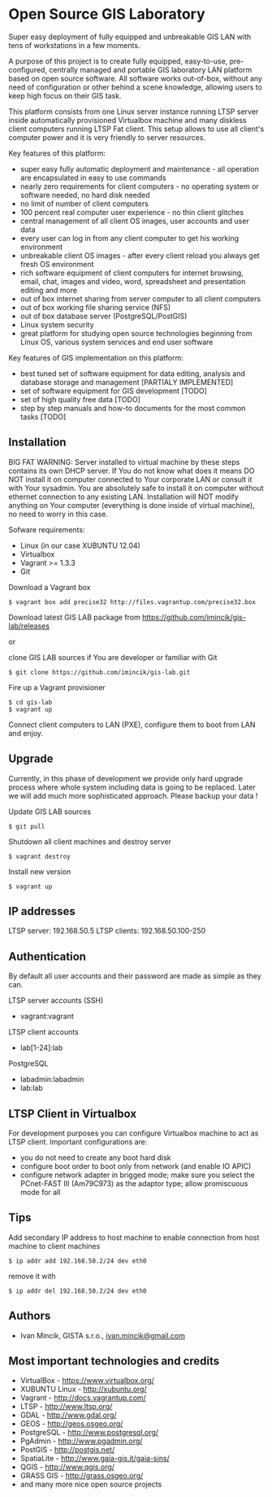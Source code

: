 Open Source GIS Laboratory
==========================
Super easy deployment of fully equipped and unbreakable GIS LAN with tens of workstations in a few moments.

A purpose of this project is to create  fully equipped, easy-to-use, pre-configured, centrally managed and portable GIS laboratory LAN platform based on open source software. All software works out-of-box, without any need of configuration or other behind a scene knowledge, allowing users to keep high focus on their GIS task.

This platform consists from one Linux server instance running LTSP server inside automatically provisioned Virtualbox machine and many diskless client computers running LTSP Fat client. This setup allows to use all client's computer power and it is very friendly to server resources.

Key features of this platform:
 * super easy fully automatic deployment and maintenance - all operation are encapsulated in easy to use commands
 * nearly zero requirements for client computers - no operating system or software needed, no hard disk needed
 * no limit of number of client computers
 * 100 percent real computer user experience - no thin client glitches
 * central management of all client OS images, user accounts and user data
 * every user can log in from any client computer to get his working environment
 * unbreakable client OS images - after every client reload you always get fresh OS environment
 * rich software equipment of client computers for internet browsing, email, chat, images and video, word, spreadsheet
 and presentation editing and more
 * out of box internet sharing from server computer to all client computers
 * out of box working file sharing service (NFS)
 * out of box database server (PostgreSQL/PostGIS)
 * Linux system security
 * great platform for studying open source technologies beginning from Linux OS, various system services and end user software

Key features of GIS implementation on this platform:
 * best tuned set of software equipment for data editing, analysis and database storage and management [PARTIALY IMPLEMENTED]
 * set of software equipment for GIS development [TODO]
 * set of high quality free data [TODO]
 * step by step manuals and how-to documents for the most common tasks [TODO]


Installation
------------
BIG FAT WARNING: Server installed to virtual machine by these steps contains its own DHCP server. If You do not know what does it means
DO NOT install it on computer connected to Your corporate LAN or consult it with Your sysadmin. You are absolutely safe to install
it on computer without ethernet connection to any existing LAN.
Installation will NOT modify anything on Your computer (everything is done inside of virtual machine), no need to worry in this case.

Sofware requirements:
 * Linux (in our case XUBUNTU 12.04)
 * Virtualbox
 * Vagrant >= 1.3.3
 * Git

Download a Vagrant box
```
$ vagrant box add precise32 http://files.vagrantup.com/precise32.box
```

Download latest GIS LAB package from https://github.com/imincik/gis-lab/releases

or

clone GIS LAB sources if You are developer or familiar with Git
```
$ git clone https://github.com/imincik/gis-lab.git
```

Fire up a Vagrant provisioner
```
$ cd gis-lab
$ vagrant up
```

Connect client computers to LAN (PXE), configure them to boot from LAN and enjoy.


Upgrade
-------
Currently, in this phase of development we provide only hard upgrade process where whole system including data
is going to be replaced. Later we will add much more sophisticated approach. Please backup your data !

Update GIS LAB sources
```
$ git pull
```

Shutdown all client machines and destroy server
```
$ vagrant destroy
```

Install new version
```
$ vagrant up
```


IP addresses
------------
LTSP server: 192.168.50.5
LTSP clients: 192.168.50.100-250


Authentication
--------------
By default all user accounts and their password are made as simple as they can.

LTSP server accounts (SSH)
 * vagrant:vagrant

LTSP client accounts
 * lab[1-24]:lab

PostgreSQL
 * labadmin:labadmin
 * lab:lab


LTSP Client in Virtualbox
-------------------------
For development purposes you can configure Virtualbox machine to act as LTSP client.
Important configurations are:
 * you do not need to create any boot hard disk
 * configure boot order to boot only from network (and enable IO APIC)
 * configure network adapter in brigged mode; make sure you select the PCnet-FAST III (Am79C973)
 as the adaptor type; allow promiscuous mode for all
  

Tips
----
Add secondary IP address to host machine to enable connection from host machine to client machines
```
$ ip addr add 192.168.50.2/24 dev eth0
```
remove it with
```
$ ip addr del 192.168.50.2/24 dev eth0
```


Authors
-------
 * Ivan Mincik, GISTA s.r.o., ivan.mincik@gmail.com


Most important technologies and credits
---------------------------------------
 * VirtualBox - https://www.virtualbox.org/
 * XUBUNTU Linux - http://xubuntu.org/
 * Vagrant - http://docs.vagrantup.com/
 * LTSP - http://www.ltsp.org/
 * GDAL - http://www.gdal.org/
 * GEOS - http://geos.osgeo.org/
 * PostgreSQL - http://www.postgresql.org/
 * PgAdmin - http://www.pgadmin.org/
 * PostGIS - http://postgis.net/
 * SpatiaLite - http://www.gaia-gis.it/gaia-sins/
 * QGIS - http://www.qgis.org/
 * GRASS GIS - http://grass.osgeo.org/
 * and many more nice open source projects
